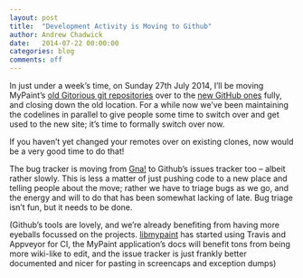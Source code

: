 ```yaml
---
layout: post
title:  "Development Activity is Moving to Github"
author: Andrew Chadwick
date:   2014-07-22 00:00:00
categories: blog
comments: off
---
```


In just under a week’s time, on Sunday 27th July 2014, I’ll be moving
MyPaint’s [old Gitorious git
repositories](https://gitorious.org/mypaint/) over to the [new GitHub
ones](https://github.com/mypaint) fully, and closing down the old
location. For a while now we’ve been maintaining the codelines in
parallel to give people some time to switch over and get used to the new
site; it’s time to formally switch over now.

If you haven’t yet changed your remotes over on existing clones, now
would be a very good time to do that!

The bug tracker is moving from
[Gna!](https://gna.org/bugs/?group=mypaint) to Github’s issues tracker
too – albeit rather slowly. This is less a matter of just pushing code
to a new place and telling people about the move; rather we have to
triage bugs as we go, and the energy and will to do that has been
somewhat lacking of late. Bug triage isn’t fun, but it needs to be done.

(Github’s tools are lovely, and we’re already benefiting from having
more eyeballs focussed on the projects.
[libmypaint](https://github.com/mypaint/libmypaint) has started using
Travis and Appveyor for CI, the MyPaint application’s docs will benefit
tons from being more wiki-like to edit, and the issue tracker is just
frankly better documented and nicer for pasting in screencaps and
exception dumps)

